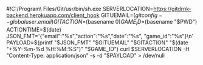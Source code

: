 #!C:/Program\ Files/Git/usr/bin/sh.exe
SERVERLOCATION=https://gitdrnk-backend.herokuapp.com/client_hook
GITUEMAIL=$(git config --global user.email)
GITACTION=$(basename $0)
GAME_ID=$(basename "$PWD")
ACTIONTIME=$(date)
JSON_FMT='{"email":"%s","action":"%s","date":"%s", "game_id":"%s"}\n'
PAYLOAD=$(printf "$JSON_FMT" "$GITUEMAIL" "$GITACTION" "$(date "+%Y-%m-%d %H:%M:%S")" "$GAME_ID")
curl $SERVERLOCATION -H "Content-Type: application/json" -s -d "$PAYLOAD" > /dev/null
